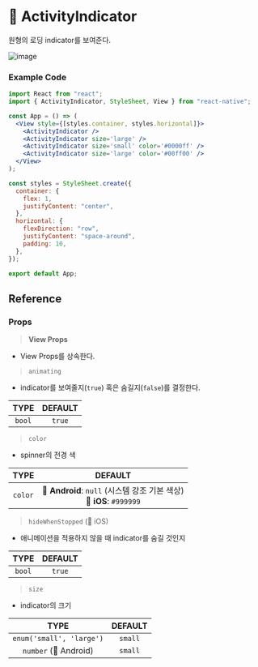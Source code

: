 # 📱 ActivityIndicator

원형의 로딩 indicator를 보여준다.

![image](https://github.com/JeongwooHam/FE_Study_Logs/assets/123251211/b2f95d73-0eb4-4add-8521-756a5a13e18a)

### Example Code

```jsx
import React from "react";
import { ActivityIndicator, StyleSheet, View } from "react-native";

const App = () => (
  <View style={[styles.container, styles.horizontal]}>
    <ActivityIndicator />
    <ActivityIndicator size='large' />
    <ActivityIndicator size='small' color='#0000ff' />
    <ActivityIndicator size='large' color='#00ff00' />
  </View>
);

const styles = StyleSheet.create({
  container: {
    flex: 1,
    justifyContent: "center",
  },
  horizontal: {
    flexDirection: "row",
    justifyContent: "space-around",
    padding: 10,
  },
});

export default App;
```

## Reference

### Props

> **View Props**

- View Props를 상속한다.

> `animating`

- indicator를 보여줄지(`true`) 혹은 숨길지(`false`)를 결정한다.

|  TYPE  | DEFAULT |
| :----: | :-----: |
| `bool` | `true`  |

> `color`

- spinner의 전경 색

|  TYPE   |                                  DEFAULT                                   |
| :-----: | :------------------------------------------------------------------------: |
| `color` | **👾 Android**: `null` (시스템 강조 기본 색상) <br/> **🍎 iOS**: `#999999` |

> `hideWhenStopped` (🍎 iOS)

- 애니메이션을 적용하지 않을 때 indicator를 숨길 것인지

|  TYPE  | DEFAULT |
| :----: | :-----: |
| `bool` | `true`  |

> `size`

- indicator의 크기

|           TYPE           | DEFAULT |
| :----------------------: | :-----: |
| `enum('small', 'large')` | `small` |
|  `number` (👾 Android)   | `small` |

